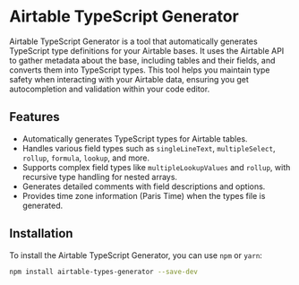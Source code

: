 # Airtable TypeScript Generator

Airtable TypeScript Generator is a tool that automatically generates TypeScript type definitions for your Airtable bases. It uses the Airtable API to gather metadata about the base, including tables and their fields, and converts them into TypeScript types. This tool helps you maintain type safety when interacting with your Airtable data, ensuring you get autocompletion and validation within your code editor.

## Features

- Automatically generates TypeScript types for Airtable tables.
- Handles various field types such as `singleLineText`, `multipleSelect`, `rollup`, `formula`, `lookup`, and more.
- Supports complex field types like `multipleLookupValues` and `rollup`, with recursive type handling for nested arrays.
- Generates detailed comments with field descriptions and options.
- Provides time zone information (Paris Time) when the types file is generated.

## Installation

To install the Airtable TypeScript Generator, you can use `npm` or `yarn`:

```bash
npm install airtable-types-generator --save-dev
